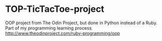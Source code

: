 # TOP-TicTacToe-project
OOP project from The Odin Project, but done in Python instead of a Ruby. Part of my programming learning process.  http://www.theodinproject.com/ruby-programming/oop
